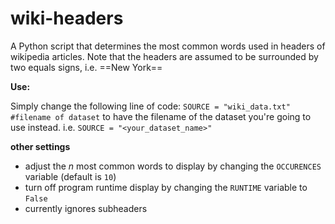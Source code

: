 # wiki-headers

A Python script that determines the most common words used in headers of wikipedia articles. Note that the headers are assumed to be surrounded by two equals signs, i.e. ==New York==

__Use:__

Simply change the following line of code: `SOURCE = "wiki_data.txt" #filename of dataset` to have the filename of the dataset you're going to use instead. i.e. `SOURCE = "<your_dataset_name>"`

__other settings__

- adjust the _n_ most common words to display by changing the `OCCURENCES` variable (default is `10`)
- turn off program runtime display by changing the `RUNTIME` variable to `False`
- currently ignores subheaders
